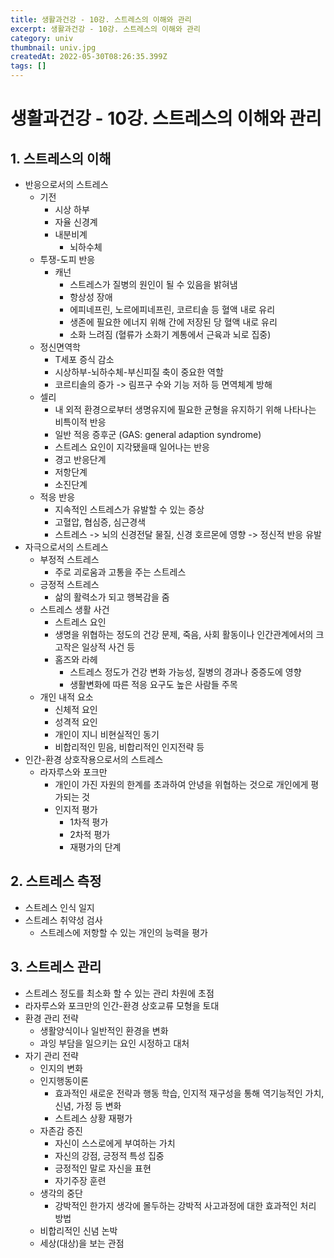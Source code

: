 ```yaml
---
title: 생활과건강 - 10강. 스트레스의 이해와 관리
excerpt: 생활과건강 - 10강. 스트레스의 이해와 관리
category: univ
thumbnail: univ.jpg
createdAt: 2022-05-30T08:26:35.399Z
tags: []
---
```

# 생활과건강 - 10강. 스트레스의 이해와 관리

## 1. 스트레스의 이해
* 반응으로서의 스트레스
	* 기전
    	* 시상 하부
        * 자율 신경계
        * 내분비계
        	* 뇌하수체
	* 투쟁-도피 반응
    	* 캐넌
        	* 스트레스가 질병의 원인이 될 수 있음을 밝혀냄
            * 항상성 장애
            * 에피네프린, 노르에피네프린, 코르티솔 등 혈액 내로 유리
            * 생존에 필요한 에너지 위해 간에 저장된 당 혈액 내로 유리
            * 소화 느려짐 (혈류가 소화기 계통에서 근육과 뇌로 집중)
	* 정신면역학
    	* T세포 증식 감소
        * 시상하부-뇌하수체-부신피질 축이 중요한 역할
        * 코르티솔의 증가 -> 림프구 수와 기능 저하 등 면역체계 방해
     * 셀리
     	* 내 외적 환경으로부터 생명유지에 필요한 균형을 유지하기 위해 나타나는 비특이적 반응
        * 일반 적응 증후군 (GAS: general adaption syndrome)
        * 스트레스 요인이 지각됐을때 일어나는 반응
        * 경고 반응단계
        * 저항단계
        * 소진단계
	* 적응 반응
    	* 지속적인 스트레스가 유발할 수 있는 증상
        * 고혈압, 협심증, 심근경색
        * 스트레스 -> 뇌의 신경전달 물질, 신경 호르몬에 영향 -> 정신적 반응 유발
* 자극으로서의 스트레스
	* 부정적 스트레스
    	* 주로 괴로움과 고통을 주는 스트레스
	* 긍정적 스트레스
    	* 삶의 활력소가 되고 행복감을 줌
	* 스트레스 생활 사건
    	* 스트레스 요인
        * 생명을 위협하는 정도의 건강 문제, 죽음, 사회 활동이나 인간관계에서의 크고작은 일상적 사건 등
        * 홈즈와 라헤
        	* 스트레스 정도가 건강 변화 가능성, 질병의 경과나 중증도에 영향
            * 생활변화에 따른 적응 요구도 높은 사람들 주목
	* 개인 내적 요소
    	* 신체적 요인
        * 성격적 요인
        * 개인이 지니 비현실적인 동기
        * 비합리적인 믿음, 비합리적인 인지전략 등
* 인간-환경 상호작용으로서의 스트레스
	* 라자루스와 포크만
    	* 개인이 가진 자원의 한계를 초과하여 안녕을 위협하는 것으로 개인에게 평가되는 것
        * 인지적 평가
        	* 1차적 평가
            * 2차적 평가
            * 재평가의 단계

## 2. 스트레스 측정
* 스트레스 인식 일지
* 스트레스 취약성 검사
	* 스트레스에 저항할 수 있는 개인의 능력을 평가

## 3. 스트레스 관리
* 스트레스 정도를 최소화 할 수 있는 관리 차원에 초점
* 라자루스와 포크만의 인간-환경 상호교류 모형을 토대
* 환경 관리 전략
	* 생활양식이나 일반적인 환경을 변화
	* 과잉 부담을 일으키는 요인 시정하고 대처
* 자기 관리 전략
	* 인지의 변화
    * 인지행동이론
    	* 효과적인 새로운 전략과 행동 학습, 인지적 재구성을 통해 역기능적인 가치, 신념, 가정 등 변화
        * 스트레스 상황 재평가
	* 자존감 증진
    	* 자신이 스스로에게 부여하는 가치
        * 자신의 강점, 긍정적 특성 집중
        * 긍정적인 말로 자신을 표현
		* 자기주장 훈련
	* 생각의 중단
    	* 강박적인 한가지 생각에 몰두하는 강박적 사고과정에 대한 효과적인 처리 방법
	* 비합리적인 신념 논박
    * 세상(대상)을 보는 관점





















